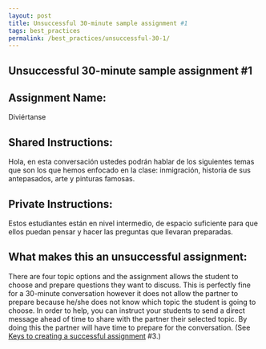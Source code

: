 ```yaml
---
layout: post
title: Unsuccessful 30-minute sample assignment #1
tags: best_practices
permalink: /best_practices/unsuccessful-30-1/
---
```


## Unsuccessful 30-minute sample assignment #1

## Assignment Name: 
Diviértanse 

## Shared Instructions: 
Hola, en esta conversación ustedes podrán hablar de los siguientes temas que son los que hemos enfocado en la clase: inmigración, historia de sus antepasados, arte y pinturas famosas.

## Private Instructions: 
Estos estudiantes están en nivel intermedio, de espacio suficiente para que ellos puedan pensar y hacer las preguntas que llevaran preparadas.

## What makes this an unsuccessful assignment:
There are four topic options and the assignment allows the student to choose and prepare questions they want to discuss. This is perfectly fine for a 30-minute conversation however it does not allow the partner to prepare because he/she does not know which topic the student is going to choose. In order to help, you can instruct your students to send a direct message ahead of time to share with the partner their selected topic. By doing this the partner will have time to prepare for the conversation. (See [Keys to creating a successful assignment](/best_practices/keys-to-a-successful-assignment/) #3.)